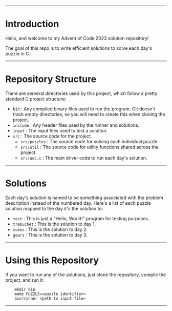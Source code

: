 
***

# Introduction

Hello, and welcome to my Advent of Code 2023 solution repository!

The goal of this repo is to write efficient solutions to solve
each day's puzzle in C.

***

# Repository Structure

There are serveral directories used by this project,
which follow a pretty standard C project structure:
- `bin` : Any compiled binary files used to run the program. Git doesn't track empty directories,
 so you will need to create this when cloning the project.
- `include` : Any header files used by the runner and solutions.
- `input` : The input files used to test a solution.
- `src` : The source code for the project.
    - `src/puzzles` : The source code for solving each individual puzzle.
    - `src/util` : The source code for utility functions shared across the project. 
    - `src/aoc.c` : The main driver code to run each day's solution.

***

# Solutions

Each day's solution is named to be something associated with the problem 
description instead of the numbered day. Here's a list of each puzzle solution
mapped to the day it's the solution to:
- `test` : This is just a "Hello, World!" program for testing purposes.
- `trebuchet` : This is the solution to day 1.
- `cubes` : This is the solution to day 2.
- `gears` : This is the solution to day 3.

***

# Using this Repository

If you want to run any of the solutions, just clone the repository,
compile the project, and run it:
```
    mkdir bin  
    make PUZZLE=<puzzle identifier>
    bin/runner <path to input file>  
```
***
